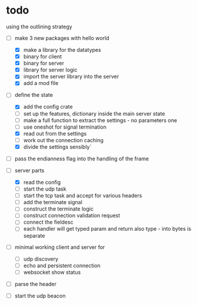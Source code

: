 

# todo

using the outlining strategy
- [ ] make 3 new packages with hello world
    - [x] make a library for the datatypes
    - [x] binary for client
    - [x] binary for server
    - [x] library for server logic
    - [x] import the server library into the server
    - [x] add a mod file

- [ ] define the state
  - [x] add the config crate
  - [ ] set up the features, dictionary inside the main server state
  - [ ] make a full function to extract the settings - no parameters one
  - [ ] use oneshot for signal termination
  - [x] read out from the settings
  - [ ] work out the connection caching
  - [x] divide the settings sensibly`
- [ ] pass the endianness flag into the handling of the frame
- [ ] server parts
  - [x] read the config
  - [ ] start the udp task
  - [ ] start the tcp task and accept for various headers
  - [ ] add the terminate signal
  - [ ] construct the terminate logic
  - [ ] construct connection validation request
  - [ ] connect the fieldesc
  - [ ] each handler will get typed param and return also type - into bytes is separate
- [ ] minimal working client and server for
  - [ ] udp discovery
  - [ ] echo and persistent connection
  - [ ] websocket show status
- [ ] parse the header
- [ ] start the udp beacon


